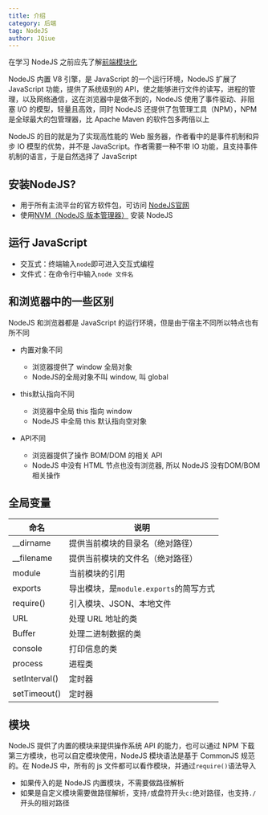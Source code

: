 ```yaml
---
title: 介绍
category: 后端
tag: NodeJS
author: JQiue
---
```


在学习 NodeJS 之前应先了解[前端模块化](/web/other/2/)

NodeJS 内置 V8 引擎，是 JavaScript 的一个运行环境，NodeJS 扩展了 JavaScript 功能，提供了系统级别的 API，使之能够进行文件的读写，进程的管理，以及网络通信，这在浏览器中是做不到的，NodeJS 使用了事件驱动、非阻塞 I/O 的模型，轻量且高效，同时 NodeJS 还提供了包管理工具（NPM），NPM 是全球最大的包管理器，比 Apache Maven 的软件包多两倍以上

NodeJS 的目的就是为了实现高性能的 Web 服务器，作者看中的是事件机制和异步 IO 模型的优势，并不是 JavaScript。作者需要一种不带 IO 功能，且支持事件机制的语言，于是自然选择了 JavaScript

## 安装NodeJS?

+ 用于所有主流平台的官方软件包，可访问 [NodeJS官网](http://nodejs.cn/download/)
+ 使用[NVM（NodeJS 版本管理器）](https://github.com/coreybutler/nvm-windows/releases) 安装 NodeJS

## 运行 JavaScript

+ 交互式：终端输入`node`即可进入交互式编程
+ 文件式：在命令行中输入`node 文件名`

## 和浏览器中的一些区别

NodeJS 和浏览器都是 JavaScript 的运行环境，但是由于宿主不同所以特点也有所不同

+ 内置对象不同
  + 浏览器提供了 window 全局对象
  + NodeJS的全局对象不叫 window, 叫 global

+ this默认指向不同
  + 浏览器中全局 this 指向 window
  + NodeJS 中全局 this 默认指向空对象
  
+ API不同
  + 浏览器提供了操作 BOM/DOM 的相关 API
  + NodeJS 中没有 HTML 节点也没有浏览器, 所以 NodeJS 没有DOM/BOM 相关操作

## 全局变量

命名|说明
---|---
__dirname|提供当前模块的目录名（绝对路径）
__filename|提供当前模块的文件名（绝对路径）
module|当前模块的引用
exports|导出模块，是`module.exports`的简写方式
require()|引入模块、JSON、本地文件
URL|处理 URL 地址的类
Buffer|处理二进制数据的类
console|打印信息的类
process|进程类
setInterval()|定时器
setTimeout()|定时器

## 模块

NodeJS 提供了内置的模块来提供操作系统 API 的能力，也可以通过 NPM 下载第三方模块，也可以自定模块使用，NodeJS 模块语法是基于 CommonJS 规范的。在 NodeJS 中，所有的 js 文件都可以看作模块，并通过`require()`语法导入

+ 如果传入的是 NodeJS 内置模块，不需要做路径解析
+ 如果是自定义模块需要做路径解析，支持`/`或盘符开头`c:`绝对路径，也支持`./`开头的相对路径
